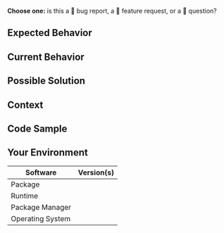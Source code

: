 <!--
Thanks for filing an issue 😄 ! Before you submit, please read the following:

- Please search open/closed issues before submitting since someone might have asked the same thing before!
- Note that by making a contribution, you agree to our Code of Conduct.
-->

**Choose one:** is this a 🐛 bug report, a 🙋 feature request, or a 🔦 question?

<!-- Provide a general summary of the issue in the title above -->

## Expected Behavior

<!-- If you're describing a bug, tell us what should happen -->
<!-- If you're suggesting a change/improvement, tell us how it should work -->

## Current Behavior
<!-- If describing a bug, tell us what happens instead of the expected behavior -->
<!-- If you are seeing an error, please include the full error message and stack trace -->
<!-- If suggesting a change/improvement, explain the difference from current behavior -->

## Possible Solution
<!-- Not obligatory, but suggest a fix/reason for the bug, -->
<!-- or ideas how to implement the addition or change -->

## Context
<!-- How has this issue affected you? What are you trying to accomplish? -->
<!-- Providing context helps us come up with a solution that is most useful in the real world -->

## Code Sample
<!-- If you are seeing an error, please provide a code repository, gist or sample files to reproduce the issue -->

## Your Environment
<!-- Include as many relevant details about the environment you experienced the bug in -->

| Software         | Version(s) |
| ---------------- | ---------- |
| Package          |
| Runtime          |
| Package Manager  |
| Operating System |
